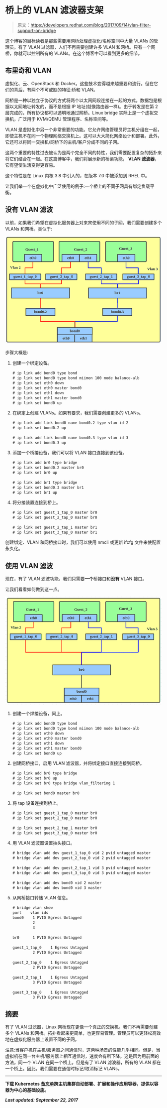# 桥上的 VLAN 滤波器支架

> 原文：<https://developers.redhat.com/blog/2017/09/14/vlan-filter-support-on-bridge>

这个博客的目标读者是那些需要用网桥处理虚拟化/名称空间中大量 VLANs 的管理员。有了 VLAN 过滤器，人们不再需要创建许多 VLAN 和网桥。只有一个网桥，你就可以控制所有的 VLANs。在这个博客中可以看到更多的细节。

## 布里奇和 VLAN

虚拟化、云、OpenStack 和 Docker。这些技术变得越来越重要和流行。但在它们的背后，有两个不可或缺的特征:桥和 VLAN。

网桥是一种以独立于协议的方式将两个以太网网段连接在一起的方式。数据包是根据以太网地址转发的，而不是根据 IP 地址(就像路由器一样)。由于转发是在第 2 层完成的，所有协议都可以透明地通过网桥。Linux bridge 实际上是一个虚拟交换机，广泛用于 KVM/QEMU 管理程序、名称空间等。

VLAN 是虚拟化中另一个非常重要的功能。它允许网络管理员将主机分组在一起，即使主机不在同一个物理网络交换机上。这可以大大简化网络设计和部署。此外，它还可以将同一交换机/网桥下的主机/客户分成不同的子网。

这两个重要的特性过去被认为是两个完全不同的特性，我们需要配置复杂的拓扑来将它们结合在一起。在这篇博客中，我们将展示新的桥梁功能， **VLAN 滤波器**，它有望使生活变得更容易。

这个特性是在 Linux 内核 3.8 中引入的，在版本 7.0 中被添加到 RHEL 中。

让我们举一个在虚拟化中广泛使用的例子:一个桥上的不同子网具有绑定负载平衡。

## 没有 VLAN 滤波

以前，如果我们希望在虚拟化服务器上对来宾使用不同的子网，我们需要创建多个 VLANs 和网桥。类似于:

![image](img/5091ad9615f7493976fdfd361b8c0635.png)

步骤大概是:

1.  创建一个绑定设备。

    ```
    # ip link add bond0 type bond
    # ip link set bond0 type bond miimon 100 mode balance-alb
    # ip link set eth0 down
    # ip link set eth0 master bond0
    # ip link set eth1 down
    # ip link set eth1 master bond0
    # ip link set bond0 up
    ```

2.  在绑定上创建 VLANs。如果有要求，我们需要创建更多的 VLANs。

    ```
    # ip link add link bond0 name bond0.2 type vlan id 2
    # ip link set bond0.2 up

    # ip link add link bond0 name bond0.3 type vlan id 3
    # ip link set bond0.3 up
    ```

3.  添加一个桥接设备，我们可以将 VLAN 接口连接到该设备。

    ```
    # ip link add br0 type bridge
    # ip link set bond0.2 master br0
    # ip link set br0 up

    # ip link add br1 type bridge
    # ip link set bond0.3 master br1
    # ip link set br1 up
    ```

4.  将分接装置连接到桥上。

    ```
    # ip link set guest_1_tap_0 master br0
    # ip link set guest_2_tap_0 master br0

    # ip link set guest_2_tap_1 master br1
    # ip link set guest_3_tap_0 master br1
    ```

创建绑定、VLAN 和网桥接口时，我们可以使用 nmcli 或更新 ifcfg 文件来使配置永久化。

## 使用 VLAN 滤波

现在，有了 VLAN 滤波功能，我们只需要**一个**桥接口和**没有** VLAN 接口。

让我们看看如何做到这一点。

![image](img/9e57646a39c2c46bad283d27d8d8b13c.png)

1.  创建一个焊接设备，同上。

    ```
    # ip link add bond0 type bond
    # ip link set bond0 type bond miimon 100 mode balance-alb
    # ip link set eth0 down
    # ip link set eth0 master bond0
    # ip link set eth1 down
    # ip link set eth1 master bond0
    # ip link set bond0 up
    ```

2.  创建网桥接口，启用 VLAN 滤波器，并将绑定接口直接连接到网桥。

    ```
    # ip link add br0 type bridge
    # ip link set br0 up
    # ip link set br0 type bridge vlan_filtering 1

    # ip link set bond0 master br0
    ```

3.  将 tap 设备连接到桥上。

    ```
    # ip link set guest_1_tap_0 master br0
    # ip link set guest_2_tap_0 master br0

    # ip link set guest_2_tap_1 master br0
    # ip link set guest_3_tap_0 master br0
    ```

4.  用 VLAN 滤波器设置抽头接口。

    ```
    # bridge vlan add dev guest_1_tap_0 vid 2 pvid untagged master
    # bridge vlan add dev guest_2_tap_0 vid 2 pvid untagged master

    # bridge vlan add dev guest_2_tap_1 vid 3 pvid untagged master
    # bridge vlan add dev guest_3_tap_0 vid 3 pvid untagged master

    # bridge vlan add dev bond0 vid 2 master
    # bridge vlan add dev bond0 vid 3 master
    ```

5.  从网桥接口转储 VLAN 信息。

    ```
    # bridge vlan show
    port    vlan ids
    bond0    1 PVID Egress Untagged
             2
             3

    br0      1 PVID Egress Untagged

    guest_1_tap_0    1 Egress Untagged
             2 PVID Egress Untagged

    guest_2_tap_0    1 Egress Untagged
             2 PVID Egress Untagged

    guest_2_tap_1    1 Egress Untagged
             3 PVID Egress Untagged

    guest_3_tap_0    1 Egress Untagged
             3 PVID Egress Untagged 
    ```

## 摘要

有了 VLAN 过滤器，Linux 网桥现在更像一个真正的交换机。我们不再需要创建多个 VLANs 和网桥。拓扑看起来更简单，也更容易管理。管理员可以更轻松高效地在虚拟化服务器上设置不同的子网。

注意:当客户机在主机/服务器之间通信时，这两种场景的性能几乎相同。但是，当虚拟机在同一台主机/服务器上相互通信时，速度会有所下降。这是因为用前面的方法，同一个 VLAN 在同一个桥上。但是有了 VLAN 滤波器，所有的 VLAN 都在一个桥上。因此，我们需要在通信时标记/取消标记 VLANs。

* * *

**下载 Kubernetes** [**备忘单**](https://developers.redhat.com/promotions/kubernetes-cheatsheet/)****跨主机集群自动部署、扩展和操作应用容器，提供以容器为中心的基础设施。****

***Last updated: September 22, 2017***